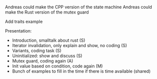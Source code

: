 Andreas could make the CPP version of the state machine
Andreas could make the Rust version of the mutex guard

Add traits example

Presentation:
 - Introduction, smalltalk about rust (S)
 - Iterator invalidation, only explain and show, no coding (S)
 - Variants, coding task (S)
 - Uninitialized: show and discuss (S)
 - Mutex guard, coding again (A)
 - Init value based on condition, code again (M)
 - Bunch of examples to fill in the time if there is time available (shared)
